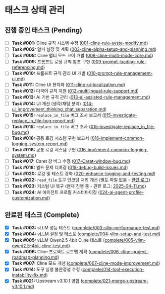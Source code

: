 # 태스크 상태 관리

## 진행 중인 태스크 (Pending)

- [ ] **Task #001:** Cline 규칙 시스템 수정 ([001-cline-rule-syste-modify.md](./001-cline-rule-syste-modify.md))
- [ ] **Task #002:** 알파 설정 및 계획 ([002-cline-alpha-setup-and-planning.md](./002-cline-alpha-setup-and-planning.md))
- [ ] **Task #008:** Cline 멀티 모드 코어 개발 ([008-cline-multi-mode-core.md](./008-cline-multi-mode-core.md))
- [ ] **Task #009:** 프롬프트 로딩 규칙 참조 구현 ([009-prompt-loading-rule-referencing.md](./009-prompt-loading-rule-referencing.md))
- [ ] **Task #010:** 프롬프트 규칙 관리 UI 개발 ([010-prompt-rule-management-ui.md](./010-prompt-rule-management-ui.md))
- [ ] **Task #011:** Cline UI 현지화 ([011-cline-ui-localization.md](./011-cline-ui-localization.md))
- [ ] **Task #012:** 다국어 규칙 지원 ([012-multilingual-rule-support.md](./012-multilingual-rule-support.md))
- [ ] **Task #013:** AI 기반 규칙 관리 ([013-ai-assisted-rule-management.md](./013-ai-assisted-rule-management.md))
- [ ] **Task #014:** UI 개선 (생각/채팅 분리) ([014-ui_improvement_thinking_chat_separation.md](./014-ui_improvement_thinking_chat_separation.md))
- [ ] **Task #015:** `replace_in_file` 버그 조사 보고서 ([015-investigate-replace_in_file-bug-report.md](./015-investigate-replace_in_file-bug-report.md))
- [ ] **Task #015:** `replace_in_file` 버그 조사 ([015-investigate-replace_in_file-bug.md](./015-investigate-replace_in_file-bug.md))
- [ ] **Task #016:** 공통 로깅 시스템 구현 보고서 ([016-implement-common-logging-system-report.md](./016-implement-common-logging-system-report.md))
- [ ] **Task #016:** 공통 로깅 시스템 구현 ([016-implement-common-logging-system.md](./016-implement-common-logging-system.md))
- [ ] **Task #017:** Caret 창 버그 수정 ([017-Caret-window-bug.md](./017-Caret-window-bug.md))
- [ ] **Task #018:** 빌드 문제 디버깅 ([018-debug-build-issues.md](./018-debug-build-issues.md))
- [ ] **Task #020:** 로깅 및 테스트 강화 ([020-enhance-logging-and-testing.md](./020-enhance-logging-and-testing.md))
- [ ] **Task #022:** `read_file` 도구 인코딩 처리 개선 (별도 파일 없음 - [관련 로그](../2025-04-11.md))
- [ ] **Task #023:** 커스텀 UI 복구 (현재 진행 중 - 관련 로그: [2025-04-11.md](../2025-04-11.md))
- [ ] **Task #024:** AI 에이전트 프로필 커스터마이징 ([024-ai-agent-profile-customization.md](./024-ai-agent-profile-customization.md))

## 완료된 태스크 (Complete)

- [x] **Task #003:** sLLM 성능 테스트 ([complete/003-sllm-performance-test.md](./complete/003-sllm-performance-test.md))
- [x] **Task #004:** vLLM 설정 및 테스트 ([complete/004-vllm-setup-and-test.md](./complete/004-vllm-setup-and-test.md))
- [x] **Task #005:** vLLM Qwen2.5 4bit Cline 테스트 ([complete/005-vllm-qwen2.5-4bit-cline-test.md](./complete/005-vllm-qwen2.5-4bit-cline-test.md))
- [x] **Task #006:** Cline 프로젝트 로드맵 계획 ([complete/006-cline-project-roadmap-planning.md](./complete/006-cline-project-roadmap-planning.md))
- [x] **Task #007:** Cline 모드 개선 ([complete/007-cline-mode-improvement.md](./complete/007-cline-mode-improvement.md))
- [x] **Task #014:** 도구 실행 불안정성 수정 ([complete/014-tool-execution-instability-fix.md](./complete/014-tool-execution-instability-fix.md))
- [x] **Task #021:** Upstream v3.10.1 병합 ([complete/021-merge-upstream-v3.10.1.md](./complete/021-merge-upstream-v3.10.1.md))
